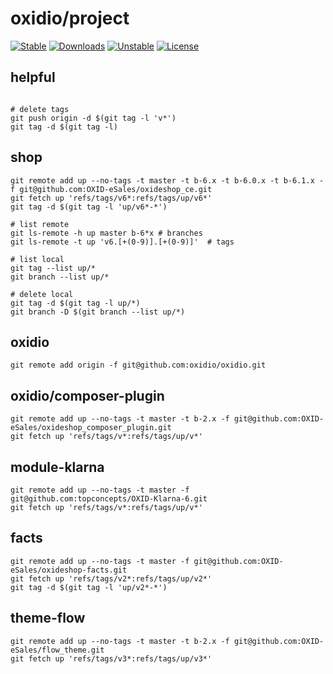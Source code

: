 # oxidio/project

[![Stable](https://poser.pugx.org/oxidio/project/version)](https://packagist.org/packages/oxidio/project)
[![Downloads](https://poser.pugx.org/oxidio/project/downloads)](https://packagist.org/packages/oxidio/project)
[![Unstable](https://poser.pugx.org/oxidio/project/v/unstable)](https://packagist.org/packages/oxidio/project)
[![License](https://poser.pugx.org/oxidio/project/license)](https://packagist.org/packages/oxidio/project)

## helpful

```shell script

# delete tags
git push origin -d $(git tag -l 'v*')
git tag -d $(git tag -l)
```

## shop

```shell script
git remote add up --no-tags -t master -t b-6.x -t b-6.0.x -t b-6.1.x -f git@github.com:OXID-eSales/oxideshop_ce.git
git fetch up 'refs/tags/v6*:refs/tags/up/v6*'
git tag -d $(git tag -l 'up/v6*-*')

# list remote
git ls-remote -h up master b-6*x # branches
git ls-remote -t up 'v6.[+(0-9)].[+(0-9)]'  # tags

# list local
git tag --list up/*
git branch --list up/*

# delete local
git tag -d $(git tag -l up/*)
git branch -D $(git branch --list up/*)
```

## oxidio
```shell script
git remote add origin -f git@github.com:oxidio/oxidio.git
```

## oxidio/composer-plugin
```shell script
git remote add up --no-tags -t master -t b-2.x -f git@github.com:OXID-eSales/oxideshop_composer_plugin.git
git fetch up 'refs/tags/v*:refs/tags/up/v*'
```

## module-klarna
```shell script
git remote add up --no-tags -t master -f git@github.com:topconcepts/OXID-Klarna-6.git
git fetch up 'refs/tags/v*:refs/tags/up/v*'
```

## facts
```shell script
git remote add up --no-tags -t master -f git@github.com:OXID-eSales/oxideshop-facts.git
git fetch up 'refs/tags/v2*:refs/tags/up/v2*'
git tag -d $(git tag -l 'up/v2*-*')
```

## theme-flow
```shell script
git remote add up --no-tags -t master -t b-2.x -f git@github.com:OXID-eSales/flow_theme.git
git fetch up 'refs/tags/v3*:refs/tags/up/v3*'
```
